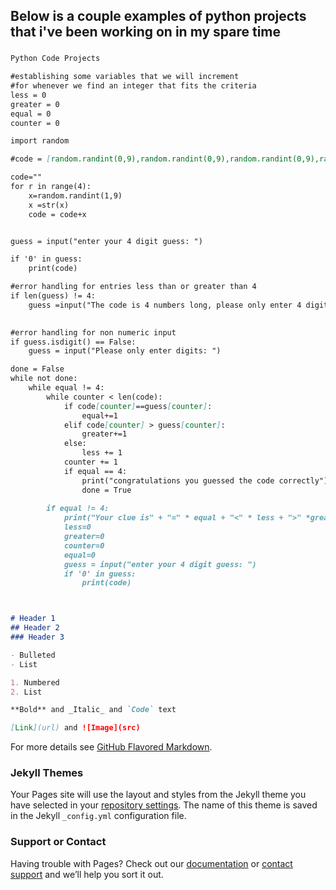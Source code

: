 ## Below is a couple examples of python projects that i've been working on in my spare time





### 

```markdown
Python Code Projects

#establishing some variables that we will increment
#for whenever we find an integer that fits the criteria
less = 0
greater = 0
equal = 0
counter = 0

import random 

#code = [random.randint(0,9),random.randint(0,9),random.randint(0,9),random.randint(0,9)]

code=""
for r in range(4):
    x=random.randint(1,9)
    x =str(x)
    code = code+x


guess = input("enter your 4 digit guess: ")

if '0' in guess:
    print(code)

#error handling for entries less than or greater than 4
if len(guess) != 4:
    guess =input("The code is 4 numbers long, please only enter 4 digits: ")
    

#error handling for non numeric input
if guess.isdigit() == False:
    guess = input("Please only enter digits: ")

done = False
while not done:
    while equal != 4:
        while counter < len(code):
            if code[counter]==guess[counter]:
                equal+=1
            elif code[counter] > guess[counter]:
                greater+=1
            else:
                less += 1
            counter += 1
            if equal == 4:
                print("congratulations you guessed the code correctly")
                done = True
            
        if equal != 4:
            print("Your clue is" + "=" * equal + "<" * less + ">" *greater)
            less=0
            greater=0
            counter=0
            equal=0
            guess = input("enter your 4 digit guess: ")
            if '0' in guess:
                print(code)



# Header 1
## Header 2
### Header 3

- Bulleted
- List

1. Numbered
2. List

**Bold** and _Italic_ and `Code` text

[Link](url) and ![Image](src)
```

For more details see [GitHub Flavored Markdown](https://guides.github.com/features/mastering-markdown/).

### Jekyll Themes

Your Pages site will use the layout and styles from the Jekyll theme you have selected in your [repository settings](https://github.com/Cofonez/cofonez.github.io/settings). The name of this theme is saved in the Jekyll `_config.yml` configuration file.

### Support or Contact

Having trouble with Pages? Check out our [documentation](https://help.github.com/categories/github-pages-basics/) or [contact support](https://github.com/contact) and we’ll help you sort it out.
